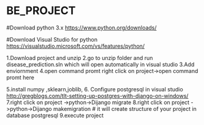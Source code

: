 # BE_PROJECT
#Download python 3.x
https://www.python.org/downloads/

#Download Visual Studio for python
https://visualstudio.microsoft.com/vs/features/python/

1.Download project and unzip 
2.go to unzip folder and run disease_prediction.sln which will open automatically in visual studio
3.Add enviornment
4.open command promt right click on project->open command promt here

5.install numpy ,sklearn,joblib,
6. Configure postgresql in visual studio
   http://gregblogs.com/tlt-setting-up-postgres-with-django-on-windows/
7.right click on project ->python->Dijango migrate
8.right click on project ->python->Dijango makemigration # it will create structure of your project in database postgresql
9.execute project
